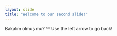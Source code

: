 ```yaml
---
layout: slide
title: "Welcome to our second slide!"
---
```

Bakalım olmuş mu? ^^
Use the left arrow to go back!
